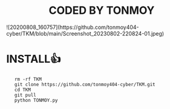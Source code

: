 <h1 align="center"> CODED BY TONMOY </h1>
![20200808_160757](https://github.com/tonmoy404-cyber/TKM/blob/main/Screenshot_20230802-220824-01.jpeg)

# INSTALL👍
       rm -rf TKM
       git clone https://github.com/tonmoy404-cyber/TKM.git
       cd TKM
       git pull
       python TONMOY.py





